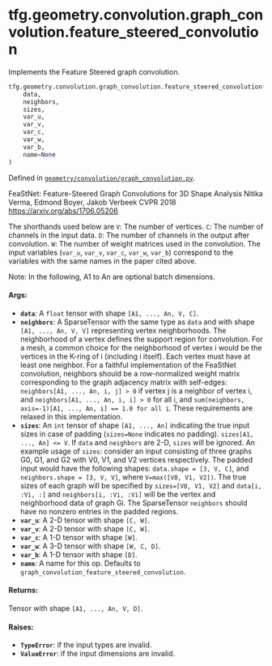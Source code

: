 <div itemscope itemtype="http://developers.google.com/ReferenceObject">
<meta itemprop="name" content="tfg.geometry.convolution.graph_convolution.feature_steered_convolution" />
<meta itemprop="path" content="Stable" />
</div>

# tfg.geometry.convolution.graph_convolution.feature_steered_convolution

Implements the Feature Steered graph convolution.

```python
tfg.geometry.convolution.graph_convolution.feature_steered_convolution(
    data,
    neighbors,
    sizes,
    var_u,
    var_v,
    var_c,
    var_w,
    var_b,
    name=None
)
```

Defined in
[`geometry/convolution/graph_convolution.py`](https://github.com/tensorflow/graphics/blob/master/tensorflow_graphics/geometry/convolution/graph_convolution.py).

<!-- Placeholder for "Used in" -->

FeaStNet: Feature-Steered Graph Convolutions for 3D Shape Analysis Nitika Verma,
Edmond Boyer, Jakob Verbeek CVPR 2018 https://arxiv.org/abs/1706.05206

The shorthands used below are `V`: The number of vertices. `C`: The number of
channels in the input data. `D`: The number of channels in the output after
convolution. `W`: The number of weight matrices used in the convolution. The
input variables (`var_u`, `var_v`, `var_c`, `var_w`, `var_b`) correspond to the
variables with the same names in the paper cited above.

Note: In the following, A1 to An are optional batch dimensions.

#### Args:

*   <b>`data`</b>: A `float` tensor with shape `[A1, ..., An, V, C]`.
*   <b>`neighbors`</b>: A SparseTensor with the same type as `data` and with
    shape `[A1, ..., An, V, V]` representing vertex neighborhoods. The
    neighborhood of a vertex defines the support region for convolution. For a
    mesh, a common choice for the neighborhood of vertex i would be the vertices
    in the K-ring of i (including i itself). Each vertex must have at least one
    neighbor. For a faithful implementation of the FeaStNet convolution,
    neighbors should be a row-normalized weight matrix corresponding to the
    graph adjacency matrix with self-edges: `neighbors[A1, ..., An, i, j] > 0`
    if vertex j is a neighbor of vertex i, and `neighbors[A1, ..., An, i, i] >
    0` for all i, and `sum(neighbors, axis=-1)[A1, ..., An, i] == 1.0 for all
    i`. These requirements are relaxed in this implementation.
*   <b>`sizes`</b>: An `int` tensor of shape `[A1, ..., An]` indicating the true
    input sizes in case of padding (`sizes=None` indicates no padding).
    `sizes[A1, ..., An] <= V`. If `data` and `neighbors` are 2-D, `sizes` will
    be ignored. An example usage of `sizes`: consider an input consisting of
    three graphs G0, G1, and G2 with V0, V1, and V2 vertices respectively. The
    padded input would have the following shapes: `data.shape = [3, V, C]`, and
    `neighbors.shape = [3, V, V]`, where `V=max([V0, V1, V2])`. The true sizes
    of each graph will be specified by `sizes=[V0, V1, V2]` and
    `data[i, :Vi, :]` and `neighbors[i, :Vi, :Vi]` will be the vertex and
    neighborhood data of graph Gi. The SparseTensor `neighbors` should have no
    nonzero entries in the padded regions.
*   <b>`var_u`</b>: A 2-D tensor with shape `[C, W]`.
*   <b>`var_v`</b>: A 2-D tensor with shape `[C, W]`.
*   <b>`var_c`</b>: A 1-D tensor with shape `[W]`.
*   <b>`var_w`</b>: A 3-D tensor with shape `[W, C, D]`.
*   <b>`var_b`</b>: A 1-D tensor with shape `[D]`.
*   <b>`name`</b>: A name for this op. Defaults to
    `graph_convolution_feature_steered_convolution`.

#### Returns:

Tensor with shape `[A1, ..., An, V, D]`.

#### Raises:

*   <b>`TypeError`</b>: if the input types are invalid.
*   <b>`ValueError`</b>: if the input dimensions are invalid.
